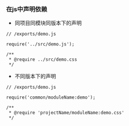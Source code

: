 ### 在js中声明依赖
* 同项目同模块同版本下的声明

```
// /exports/demo.js

require('../src/demo.js');

/**
 * @require ../src/demo.css
 */
 ```

* 不同版本下的声明

```
// /exports/demo.js

require('common/moduleName:demo');

/**
 * @require 'projectName/moduleName:demo.css'
 */
```